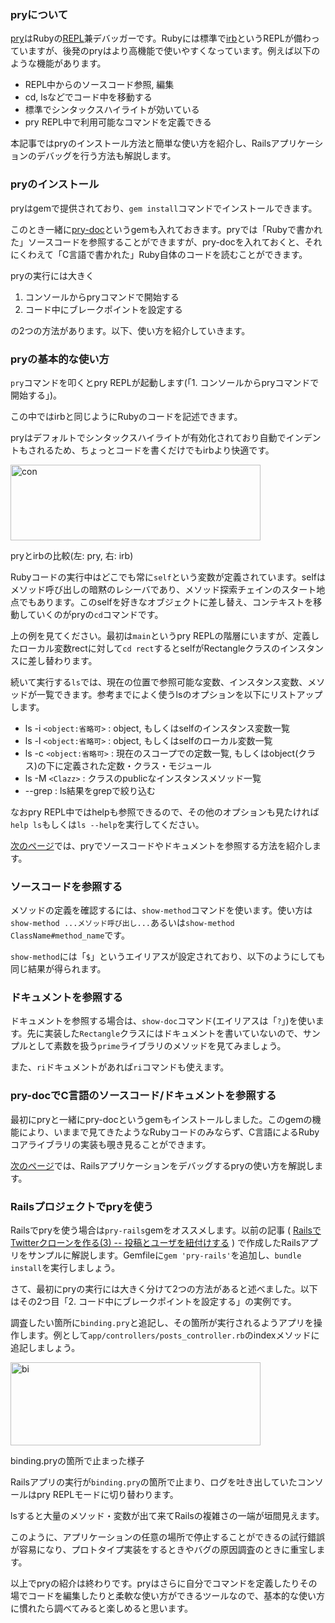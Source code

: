 ### pryについて

[pry](https://github.com/pry/pry)はRubyの[REPL](http://d.hatena.ne.jp/keyword/REPL)兼デバッガーです。Rubyには標準で[irb](http://docs.ruby-lang.org/ja/2.0.0/library/irb.html)というREPLが備わっていますが、後発のpryはより高機能で使いやすくなっています。例えば以下のような機能があります。

* REPL中からのソースコード参照, 編集
* cd, lsなどでコード中を移動する
* 標準でシンタックスハイライトが効いている
* pry REPL中で利用可能なコマンドを定義できる

本記事ではpryのインストール方法と簡単な使い方を紹介し、Railsアプリケーションのデバッグを行う方法も解説します。


### pryのインストール

pryはgemで提供されており、`gem install`コマンドでインストールできます。

<script src="https://gist.github.com/memerelics/8c16066f3f6556a1584e.js?file=install.sh"></script>

このとき一緒に[pry-doc](https://github.com/pry/pry-doc)というgemも入れておきます。pryでは「Rubyで書かれた」ソースコードを参照することができますが、pry-docを入れておくと、それにくわえて「C言語で書かれた」Ruby自体のコードを読むことができます。

pryの実行には大きく

1. コンソールからpryコマンドで開始する
2. コード中にブレークポイントを設定する

の2つの方法があります。以下、使い方を紹介していきます。


### pryの基本的な使い方

`pry`コマンドを叩くとpry REPLが起動します(「1. コンソールからpryコマンドで開始する」)。

<script src="https://gist.github.com/memerelics/8c16066f3f6556a1584e.js?file=run.sh"></script>

この中ではirbと同じようにRubyのコードを記述できます。

<script src="https://gist.github.com/memerelics/8c16066f3f6556a1584e.js?file=rect.rb"></script>

pryはデフォルトでシンタックスハイライトが有効化されており自動でインデントもされるため、ちょっとコードを書くだけでもirbより快適です。

<div class="center400 article_image_box">
<a href="http://img.allabout.co.jp/gm/article/b/444825/asdf.png" class="slide_image" rel="allabout-gallery" title="con"><img width="400" height="121" src="http://img.allabout.co.jp/gm/article/444825/asdf.png" alt="con" class="article_image" /></a>
<p class="cap">pryとirbの比較(左: pry, 右: irb)</p>
</div>

Rubyコードの実行中はどこでも常に`self`という変数が定義されています。selfはメソッド呼び出しの暗黙のレシーバであり、メソッド探索チェインのスタート地点でもあります。このselfを好きなオブジェクトに差し替え、コンテキストを移動していくのがpryの`cd`コマンドです。

<script src="https://gist.github.com/memerelics/8c16066f3f6556a1584e.js?file=cd.sh"></script>

上の例を見てください。最初は`main`というpry REPLの階層にいますが、定義したローカル変数rectに対して`cd rect`するとselfがRectangleクラスのインスタンスに差し替わります。

続いて実行する`ls`では、現在の位置で参照可能な変数、インスタンス変数、メソッドが一覧できます。参考までによく使うlsのオプションを以下にリストアップします。

* ls -i `<object:省略可>` : object, もしくはselfのインスタンス変数一覧
* ls -l `<object:省略可>` : object, もしくはselfのローカル変数一覧
* ls -c `<object:省略可>` : 現在のスコープでの定数一覧, もしくはobject(クラス)の下に定義された定数・クラス・モジュール
* ls -M `<Clazz>` : クラスのpublicなインスタンスメソッド一覧
* --grep : ls結果をgrepで絞り込む

なおpry REPL中ではhelpも参照できるので、その他のオプションも見たければ`help ls`もしくは`ls --help`を実行してください。

[次のページ](/gm/gc/444825/2/)では、pryでソースコードやドキュメントを参照する方法を紹介します。

<div style="page-break-after: always"><span style="display: none">&nbsp;</span></div>


### ソースコードを参照する

メソッドの定義を確認するには、`show-method`コマンドを使います。使い方は`show-method ...メソッド呼び出し...`あるいは`show-method ClassName#method_name`です。

<script src="https://gist.github.com/memerelics/8c16066f3f6556a1584e.js?file=sm.sh"></script>

`show-method`には「`$`」というエイリアスが設定されており、以下のようにしても同じ結果が得られます。

<script src="https://gist.github.com/memerelics/8c16066f3f6556a1584e.js?file=al.sh"></script>


### ドキュメントを参照する

ドキュメントを参照する場合は、`show-doc`コマンド(エイリアスは「`?`」)を使います。先に実装した`Rectangle`クラスにはドキュメントを書いていないので、サンプルとして素数を扱う`prime`ライブラリのメソッドを見てみましょう。

<script src="https://gist.github.com/memerelics/8c16066f3f6556a1584e.js?file=prime.sh"></script>

また、`ri`ドキュメントがあれば`ri`コマンドも使えます。

<script src="https://gist.github.com/memerelics/8c16066f3f6556a1584e.js?file=primeri.txt"></script>


### pry-docでC言語のソースコード/ドキュメントを参照する

最初にpryと一緒にpry-docというgemもインストールしました。このgemの機能により、いままで見てきたようなRubyコードのみならず、C言語によるRubyコアライブラリの実装も覗き見ることができます。

<script src="https://gist.github.com/memerelics/8c16066f3f6556a1584e.js?file=doc.c"></script>


[次のページ](/gm/gc/444825/3/)では、Railsアプリケーションをデバッグするpryの使い方を解説します。

<div style="page-break-after: always"><span style="display: none">&nbsp;</span></div>


### Railsプロジェクトでpryを使う

Railsでpryを使う場合は`pry-rails`gemをオススメします。以前の記事 ( [RailsでTwitterクローンを作る(3) -- 投稿とユーザを紐付けする](http://allabout.co.jp/gm/gc/441762/) ) で作成したRailsアプリをサンプルに解説します。Gemfileに`gem 'pry-rails'`を追加し、`bundle install`を実行しましょう。

<script src="https://gist.github.com/memerelics/8c16066f3f6556a1584e.js?file=bi.sh"></script>

さて、最初にpryの実行には大きく分けて2つの方法があると述べました。以下はその2つ目「2. コード中にブレークポイントを設定する」の実例です。

調査したい箇所に`binding.pry`と追記し、その箇所が実行されるようアプリを操作します。例として`app/controllers/posts_controller.rb`のindexメソッドに追記しましょう。

<script src="https://gist.github.com/memerelics/8c16066f3f6556a1584e.js?file=binding.rb"></script>

<div class="center400 article_image_box"><a title="bi" rel="allabout-gallery" class="slide_image" href="//img2.allabout.co.jp/gm/article/b/444825/fa.png"><img width="400" height="133" class="article_image" alt="bi" src="//img2.allabout.co.jp/gm/article/444825/fa.png" /></a>
<p class="cap">binding.pryの箇所で止まった様子</p></div>

Railsアプリの実行が`binding.pry`の箇所で止まり、ログを吐き出していたコンソールはpry REPLモードに切り替わります。

<script src="https://gist.github.com/memerelics/8c16066f3f6556a1584e.js?file=stop.rb"></script>

lsすると大量のメソッド・変数が出て来てRailsの複雑さの一端が垣間見えます。

<script src="https://gist.github.com/memerelics/8c16066f3f6556a1584e.js?file=railsls.sh"></script>

このように、アプリケーションの任意の場所で停止することができるの試行錯誤が容易になり、プロトタイプ実装をするときやバグの原因調査のときに重宝します。


以上でpryの紹介は終わりです。pryはさらに自分でコマンドを定義したりその場でコードを編集したりと柔軟な使い方ができるツールなので、基本的な使い方に慣れたら調べてみると楽しめると思います。
